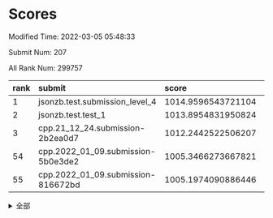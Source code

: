 # Scores

Modified Time: 2022-03-05 05:48:33

Submit Num: 207

All Rank Num: 299757

| rank |               submit               |       score        |       sigma        | pk_num |
| :--- | :--------------------------------- | :----------------- | :----------------- | :----- |
| 1    | jsonzb.test.submission_level_4     | 1014.9596543721104 | 0.8289735738794781 | 5793   |
| 2    | jsonzb.test.test_1                 | 1013.8954831950824 | 0.8240561480398003 | 5792   |
| 3    | cpp.21_12_24.submission-2b2ea0d7   | 1012.2442522506207 | 0.7966589211224192 | 5794   |
| 54   | cpp.2022_01_09.submission-5b0e3de2 | 1005.3466273667821 | 0.7252683390134647 | 5790   |
| 55   | cpp.2022_01_09.submission-816672bd | 1005.1974090886446 | 0.7150051156686232 | 5793   |


<details>
<summary>全部</summary>

| rank |                 submit                 |       score        |       sigma        | pk_num |
| :--- | :------------------------------------- | :----------------- | :----------------- | :----- |
| 1    | jsonzb.test.submission_level_4         | 1014.9596543721104 | 0.8289735738794781 | 5793   |
| 2    | jsonzb.test.test_1                     | 1013.8954831950824 | 0.8240561480398003 | 5792   |
| 3    | cpp.21_12_24.submission-2b2ea0d7       | 1012.2442522506207 | 0.7966589211224192 | 5794   |
| 4    | gobigger.level_3.submission_level_3_10 | 1011.9353969577312 | 0.783225145170946  | 5790   |
| 5    | gobigger.level_3.submission_level_3_44 | 1011.486377809252  | 0.7893857907224325 | 5794   |
| 6    | gobigger.level_3.submission_level_3_26 | 1011.2684644126049 | 0.7652350607567714 | 5791   |
| 7    | gobigger.level_3.submission_level_3_29 | 1011.1854198106121 | 0.7351897496228937 | 5792   |
| 8    | gobigger.level_3.submission_level_3_28 | 1011.1612692451827 | 0.7786079112466835 | 5792   |
| 9    | gobigger.level_3.submission_level_3_35 | 1011.0760311800162 | 0.759068086023567  | 5796   |
| 10   | gobigger.level_3.submission_level_3_1  | 1011.0682811150309 | 0.7929953968198832 | 5790   |
| 11   | gobigger.level_3.submission_level_3_0  | 1010.7549368672306 | 0.7606497958950561 | 5793   |
| 12   | gobigger.level_3.submission_level_3_42 | 1010.6117600081628 | 0.7738330010753224 | 5788   |
| 13   | gobigger.level_3.submission_level_3_9  | 1010.5057315579456 | 0.7455101103903885 | 5789   |
| 14   | gobigger.level_3.submission_level_3_6  | 1010.4742372529145 | 0.7632911809625077 | 5792   |
| 15   | gobigger.level_3.submission_level_3_46 | 1010.4323911318688 | 0.7834887639237229 | 5790   |
| 16   | gobigger.level_3.submission_level_3_8  | 1010.4162713148422 | 0.7808722596572335 | 5793   |
| 17   | gobigger.level_3.submission_level_3_3  | 1010.4039585398039 | 0.755359200724254  | 5793   |
| 18   | gobigger.level_3.submission_level_3_14 | 1010.3261783438114 | 0.7610162763658993 | 5795   |
| 19   | gobigger.level_3.submission_level_3_24 | 1010.3183168500003 | 0.7720171492962101 | 5796   |
| 20   | gobigger.level_3.submission_level_3_5  | 1010.3020971969228 | 0.7631181208868467 | 5794   |
| 21   | gobigger.level_3.submission_level_3_11 | 1010.2468022335795 | 0.7664342386165314 | 5788   |
| 22   | gobigger.level_3.submission_level_3_31 | 1010.229394245969  | 0.7761254281294488 | 5790   |
| 23   | gobigger.level_3.submission_level_3_25 | 1010.1435927570823 | 0.756368112142559  | 5794   |
| 24   | gobigger.level_3.submission_level_3_43 | 1010.1356641579911 | 0.7571536474124394 | 5792   |
| 25   | gobigger.level_3.submission_level_3_4  | 1010.1337421771839 | 0.7539323362236805 | 5796   |
| 26   | gobigger.level_3.submission_level_3_36 | 1010.0601801579271 | 0.7357240605488592 | 5792   |
| 27   | gobigger.level_3.submission_level_3_32 | 1010.0569482350342 | 0.758200955812052  | 5796   |
| 28   | gobigger.level_3.submission_level_3_37 | 1010.0312328166425 | 0.7764561092289994 | 5792   |
| 29   | gobigger.level_3.submission_level_3_23 | 1009.9277658446294 | 0.7589965418180601 | 5797   |
| 30   | gobigger.level_3.submission_level_3_34 | 1009.9088846225582 | 0.7692049798417603 | 5798   |
| 31   | gobigger.level_3.submission_level_3_33 | 1009.8079627646249 | 0.7629810303804765 | 5793   |
| 32   | gobigger.level_3.submission_level_3_2  | 1009.7209332074531 | 0.7783282210056423 | 5795   |
| 33   | gobigger.level_3.submission_level_3_27 | 1009.6915395403279 | 0.7536728549872427 | 5791   |
| 34   | gobigger.level_3.submission_level_3_49 | 1009.6402258827359 | 0.7539564047811721 | 5790   |
| 35   | gobigger.level_3.submission_level_3_39 | 1009.5267732058336 | 0.7509605232199517 | 5792   |
| 36   | gobigger.level_3.submission_level_3_15 | 1009.51335307014   | 0.7486641224796522 | 5794   |
| 37   | gobigger.level_3.submission_level_3_30 | 1009.4676636921096 | 0.7598404059931215 | 5791   |
| 38   | gobigger.level_3.submission_level_3_45 | 1009.436828054769  | 0.7425742519322887 | 5792   |
| 39   | gobigger.level_3.submission_level_3_7  | 1009.3561326984125 | 0.7408091760320522 | 5796   |
| 40   | gobigger.level_3.submission_level_3_16 | 1009.3503968863574 | 0.7526044163632319 | 5795   |
| 41   | gobigger.level_3.submission_level_3_22 | 1009.3317441706066 | 0.7600974064596897 | 5793   |
| 42   | gobigger.level_3.submission_level_3_38 | 1009.3291036054536 | 0.7568891637217918 | 5796   |
| 43   | gobigger.level_3.submission_level_3_48 | 1009.3011458004833 | 0.7520562202795816 | 5796   |
| 44   | gobigger.level_3.submission_level_3_17 | 1009.294624414526  | 0.7517581257509303 | 5791   |
| 45   | gobigger.level_3.submission_level_3_19 | 1009.2189120676604 | 0.7615641826509543 | 5791   |
| 46   | gobigger.level_3.submission_level_3_40 | 1009.205327733381  | 0.7673216503618308 | 5795   |
| 47   | gobigger.level_3.submission_level_3_12 | 1008.9292001946948 | 0.7314151341543828 | 5792   |
| 48   | gobigger.level_3.submission_level_3_20 | 1008.783805507958  | 0.7252726140172499 | 5792   |
| 49   | gobigger.level_3.submission_level_3_47 | 1008.7827817714152 | 0.7333105398381454 | 5794   |
| 50   | gobigger.level_3.submission_level_3_13 | 1008.7273044896153 | 0.7330624559190672 | 5793   |
| 51   | gobigger.level_3.submission_level_3_18 | 1008.2817134709526 | 0.740371019492142  | 5791   |
| 52   | gobigger.level_3.submission_level_3_41 | 1008.2528052475486 | 0.7467153534191749 | 5791   |
| 53   | gobigger.level_3.submission_level_3_21 | 1008.2219306430062 | 0.7544543348512989 | 5797   |
| 54   | cpp.2022_01_09.submission-5b0e3de2     | 1005.3466273667821 | 0.7252683390134647 | 5790   |
| 55   | cpp.2022_01_09.submission-816672bd     | 1005.1974090886446 | 0.7150051156686232 | 5793   |
| 56   | gobigger.level_1.submission_level_1_1  | 1004.9070115330759 | 0.7301051207488962 | 5795   |
| 57   | gobigger.level_1.submission_level_1_47 | 1004.7486213241717 | 0.7179737474310635 | 5794   |
| 58   | gobigger.level_1.submission_level_1_24 | 1004.5274265229135 | 0.7062128281548099 | 5793   |
| 59   | gobigger.level_1.submission_level_1_35 | 1004.3459521346326 | 0.716039711546053  | 5797   |
| 60   | gobigger.level_1.submission_level_1_36 | 1004.3179758146294 | 0.7190982738962983 | 5794   |
| 61   | gobigger.level_1.submission_level_1_38 | 1004.1689266810092 | 0.7150587720678899 | 5791   |
| 62   | gobigger.level_1.submission_level_1_39 | 1004.1550197480029 | 0.7188059133299021 | 5789   |
| 63   | gobigger.level_1.submission_level_1_6  | 1003.9709728734837 | 0.7154094769919106 | 5794   |
| 64   | gobigger.level_1.submission_level_1_32 | 1003.941997757522  | 0.7124935823843016 | 5791   |
| 65   | gobigger.level_1.submission_level_1_43 | 1003.8118223801046 | 0.7168610429520204 | 5794   |
| 66   | gobigger.level_1.submission_level_1_28 | 1003.6566621969653 | 0.7103159426860632 | 5789   |
| 67   | gobigger.level_1.submission_level_1_14 | 1003.6361168179895 | 0.71699343406963   | 5786   |
| 68   | gobigger.level_1.submission_level_1_5  | 1003.5672256349839 | 0.7109869989661773 | 5790   |
| 69   | gobigger.level_1.submission_level_1_10 | 1003.4907236273618 | 0.7129908814740693 | 5794   |
| 70   | gobigger.level_1.submission_level_1_8  | 1003.4618292925938 | 0.7299251311683868 | 5797   |
| 71   | gobigger.level_1.submission_level_1_21 | 1003.4514483389636 | 0.7062221433308209 | 5793   |
| 72   | gobigger.level_1.submission_level_1_42 | 1003.4240016370438 | 0.7089139558476234 | 5796   |
| 73   | gobigger.level_1.submission_level_1_37 | 1003.3895548941744 | 0.7154193052653532 | 5789   |
| 74   | gobigger.level_1.submission_level_1_16 | 1003.3672187766219 | 0.7172385245830071 | 5790   |
| 75   | gobigger.level_1.submission_level_1_44 | 1003.3204973925464 | 0.7241411094939035 | 5789   |
| 76   | gobigger.level_1.submission_level_1_45 | 1003.2815180010882 | 0.7190467827748878 | 5795   |
| 77   | gobigger.level_1.submission_level_1_15 | 1003.2610612984327 | 0.7105969398923738 | 5791   |
| 78   | gobigger.level_1.submission_level_1_12 | 1003.2442242209634 | 0.7033095609117902 | 5793   |
| 79   | gobigger.level_1.submission_level_1_27 | 1003.2366490956077 | 0.7210500805521775 | 5796   |
| 80   | gobigger.level_1.submission_level_1_29 | 1003.1963547249396 | 0.7110987144292805 | 5797   |
| 81   | gobigger.level_1.submission_level_1_49 | 1003.1822032634517 | 0.7124623915770308 | 5790   |
| 82   | gobigger.level_1.submission_level_1_0  | 1003.18014292416   | 0.7129251924515639 | 5785   |
| 83   | gobigger.level_1.submission_level_1_34 | 1003.1706977441693 | 0.7177115997270017 | 5789   |
| 84   | gobigger.level_1.submission_level_1_13 | 1003.0579938867733 | 0.7197841737138343 | 5790   |
| 85   | gobigger.level_1.submission_level_1_33 | 1002.9289141448822 | 0.7198098193364846 | 5794   |
| 86   | gobigger.level_1.submission_level_1_31 | 1002.8819423921873 | 0.7129824745711796 | 5796   |
| 87   | gobigger.level_1.submission_level_1_18 | 1002.8745086083446 | 0.7123778403764761 | 5795   |
| 88   | gobigger.level_1.submission_level_1_2  | 1002.8079424933861 | 0.7115390357180024 | 5790   |
| 89   | gobigger.level_1.submission_level_1_41 | 1002.7699211914812 | 0.7127307047876541 | 5794   |
| 90   | gobigger.level_1.submission_level_1_4  | 1002.7438857952902 | 0.7111325895378724 | 5791   |
| 91   | gobigger.level_1.submission_level_1_40 | 1002.6917024484856 | 0.7011174842509761 | 5789   |
| 92   | gobigger.level_1.submission_level_1_25 | 1002.6725776483324 | 0.7101567865168655 | 5792   |
| 93   | gobigger.level_1.submission_level_1_23 | 1002.6044798736667 | 0.7207801995144016 | 5791   |
| 94   | gobigger.level_1.submission_level_1_30 | 1002.5586834160491 | 0.7124630701733798 | 5795   |
| 95   | gobigger.level_1.submission_level_1_46 | 1002.532973557741  | 0.7018285870376126 | 5796   |
| 96   | gobigger.level_1.submission_level_1_9  | 1002.5191342396702 | 0.7273460389695101 | 5796   |
| 97   | gobigger.level_1.submission_level_1_20 | 1002.496371684453  | 0.7105653010466508 | 5793   |
| 98   | gobigger.level_1.submission_level_1_11 | 1002.3684467236013 | 0.7157812146103896 | 5787   |
| 99   | gobigger.level_1.submission_level_1_19 | 1002.2646441561516 | 0.7112151322019632 | 5795   |
| 100  | gobigger.level_1.submission_level_1_22 | 1002.187610153679  | 0.7148469673385572 | 5785   |
| 101  | gobigger.level_1.submission_level_1_7  | 1002.1759710774371 | 0.7158795083042878 | 5796   |
| 102  | gobigger.level_1.submission_level_1_48 | 1002.1380287332063 | 0.713846185462774  | 5794   |
| 103  | gobigger.level_1.submission_level_1_3  | 1002.0154857393242 | 0.7302658049203452 | 5789   |
| 104  | gobigger.level_1.submission_level_1_26 | 1001.9092896774439 | 0.7073410846196135 | 5792   |
| 105  | gobigger.level_1.submission_level_1_17 | 1001.8742118399703 | 0.7159784558894366 | 5794   |
| 106  | gobigger.random.submission_random_35   | 997.3271062059564  | 0.7051752705926004 | 5795   |
| 107  | gobigger.random.submission_random_29   | 997.1829588923675  | 0.7015223943231885 | 5793   |
| 108  | gobigger.random.submission_random_17   | 997.050373156981   | 0.7114108834055799 | 5787   |
| 109  | gobigger.random.submission_random_32   | 996.9348495240228  | 0.7161663998069449 | 5791   |
| 110  | gobigger.random.submission_random_6    | 996.833621428378   | 0.7172268442628209 | 5788   |
| 111  | gobigger.random.submission_random_14   | 996.7423726246279  | 0.7079986947668325 | 5795   |
| 112  | gobigger.random.submission_random_42   | 996.7359571312454  | 0.7178356713889279 | 5792   |
| 113  | gobigger.random.submission_random_25   | 996.6782857793067  | 0.7206362743896044 | 5793   |
| 114  | gobigger.random.submission_random_41   | 996.6535952284253  | 0.7077200433807721 | 5794   |
| 115  | gobigger.random.submission_random_1    | 996.6364681812918  | 0.7062918066376066 | 5791   |
| 116  | gobigger.random.submission_random_19   | 996.5713563759722  | 0.7054365172440468 | 5795   |
| 117  | gobigger.random.submission_random_15   | 996.5456998184509  | 0.7047555232071901 | 5793   |
| 118  | gobigger.random.submission_random_11   | 996.4752454501531  | 0.707442749411008  | 5791   |
| 119  | gobigger.random.submission_random_10   | 996.4420696841004  | 0.7077817890873884 | 5796   |
| 120  | gobigger.random.submission_random_48   | 996.4246704953066  | 0.7145008682336235 | 5794   |
| 121  | gobigger.random.submission_random_36   | 996.3841250564383  | 0.7085506370497989 | 5792   |
| 122  | gobigger.random.submission_random_43   | 996.3665748213662  | 0.7123120371337641 | 5789   |
| 123  | gobigger.random.submission_random_37   | 996.2570982653773  | 0.7083046377994985 | 5792   |
| 124  | gobigger.random.submission_random_31   | 996.2369227173696  | 0.7117820485778488 | 5791   |
| 125  | gobigger.random.submission_random_28   | 996.1282558542658  | 0.7178562182595951 | 5792   |
| 126  | gobigger.random.submission_random_16   | 996.0904299001298  | 0.7098001513351008 | 5794   |
| 127  | gobigger.random.submission_random_46   | 996.0500534714149  | 0.7189232109209538 | 5793   |
| 128  | gobigger.random.submission_random_20   | 996.0471615076724  | 0.716307386957226  | 5792   |
| 129  | gobigger.random.submission_random_2    | 995.998476046202   | 0.709837069976522  | 5789   |
| 130  | gobigger.random.submission_random_34   | 995.9865343120274  | 0.7149277730283772 | 5795   |
| 131  | gobigger.random.submission_random_13   | 995.9658245882113  | 0.7217930866347548 | 5792   |
| 132  | gobigger.random.submission_random_45   | 995.9512098263978  | 0.7167447620193312 | 5795   |
| 133  | gobigger.random.submission_random_24   | 995.9331806137865  | 0.7053297209624162 | 5789   |
| 134  | gobigger.random.submission_random_0    | 995.908432394909   | 0.7122414376941687 | 5793   |
| 135  | gobigger.random.submission_random_21   | 995.8722654453783  | 0.7122361196757798 | 5796   |
| 136  | gobigger.random.submission_random_27   | 995.8225287987648  | 0.7107821973910404 | 5790   |
| 137  | gobigger.random.submission_random_9    | 995.7320513486557  | 0.7040644342060444 | 5796   |
| 138  | gobigger.random.submission_random_5    | 995.7176643295354  | 0.7135931479113355 | 5788   |
| 139  | gobigger.random.submission_random_3    | 995.7148824760775  | 0.7182464938351846 | 5790   |
| 140  | gobigger.random.submission_random_40   | 995.690593675956   | 0.7227800614253342 | 5790   |
| 141  | gobigger.random.submission_random_8    | 995.6814771550265  | 0.7042690382216534 | 5791   |
| 142  | gobigger.random.submission_random_23   | 995.6556854027349  | 0.7114776232972121 | 5794   |
| 143  | gobigger.random.submission_random_38   | 995.5749806398538  | 0.7085824215362989 | 5793   |
| 144  | gobigger.random.submission_random_4    | 995.3729070259778  | 0.7117311474244367 | 5791   |
| 145  | gobigger.random.submission_random_33   | 995.359154059331   | 0.708248804756403  | 5798   |
| 146  | gobigger.random.submission_random_30   | 995.3391085842759  | 0.7098823216664615 | 5791   |
| 147  | gobigger.random.submission_random_49   | 995.336321900021   | 0.7083136361054181 | 5792   |
| 148  | gobigger.random.submission_random_7    | 995.3324262265747  | 0.7059329142037012 | 5794   |
| 149  | gobigger.random.submission_random_12   | 995.3254652180433  | 0.7094157120869192 | 5793   |
| 150  | gobigger.random.submission_random_22   | 995.3015279200247  | 0.7103723378426542 | 5794   |
| 151  | gobigger.random.submission_random_18   | 995.2940008669257  | 0.706959257400773  | 5786   |
| 152  | gobigger.random.submission_random_39   | 995.2832196185113  | 0.7200309431137537 | 5799   |
| 153  | gobigger.random.submission_random_44   | 995.2598018683328  | 0.7038644847268125 | 5793   |
| 154  | gobigger.random.submission_random_47   | 995.163315642666   | 0.7221207118548468 | 5793   |
| 155  | gobigger.random.submission_random_26   | 994.9533986678489  | 0.717228009375458  | 5792   |
| 156  | gobigger.level_2.submission_level_2_19 | 993.9188231301979  | 0.7329263228389706 | 5788   |
| 157  | gobigger.level_2.submission_level_2_17 | 993.5437310691204  | 0.742456273067687  | 5786   |
| 158  | gobigger.level_2.submission_level_2_25 | 993.4463224134487  | 0.7246635633698207 | 5797   |
| 159  | gobigger.level_2.submission_level_2_40 | 993.3858763049967  | 0.7457553029544474 | 5793   |
| 160  | gobigger.level_2.submission_level_2_23 | 993.2854895998441  | 0.7552149087507776 | 5795   |
| 161  | gobigger.level_2.submission_level_2_24 | 993.2644581833212  | 0.731398861280278  | 5793   |
| 162  | gobigger.level_2.submission_level_2_38 | 993.2112175668576  | 0.7441817736604192 | 5794   |
| 163  | gobigger.level_2.submission_level_2_1  | 993.1137998775461  | 0.7425303415006368 | 5794   |
| 164  | gobigger.level_2.submission_level_2_27 | 993.1070069124843  | 0.7435539988065009 | 5792   |
| 165  | gobigger.level_2.submission_level_2_48 | 992.9744441862862  | 0.7344396837169634 | 5791   |
| 166  | gobigger.level_2.submission_level_2_6  | 992.9222203611768  | 0.7367287426775806 | 5788   |
| 167  | gobigger.level_2.submission_level_2_7  | 992.8518837798638  | 0.7353570573077529 | 5793   |
| 168  | gobigger.level_2.submission_level_2_18 | 992.8139735335022  | 0.7166856072393237 | 5793   |
| 169  | gobigger.level_2.submission_level_2_30 | 992.797694542989   | 0.725456452282716  | 5793   |
| 170  | gobigger.level_2.submission_level_2_49 | 992.7602064508756  | 0.7327137687632012 | 5793   |
| 171  | gobigger.level_2.submission_level_2_21 | 992.7508033601944  | 0.7402660434899013 | 5792   |
| 172  | gobigger.level_2.submission_level_2_33 | 992.7296088988854  | 0.7437573178103976 | 5794   |
| 173  | gobigger.level_2.submission_level_2_11 | 992.6498604611783  | 0.7215407874357329 | 5791   |
| 174  | gobigger.level_2.submission_level_2_43 | 992.5737729127671  | 0.7331538914376812 | 5792   |
| 175  | gobigger.level_2.submission_level_2_8  | 992.5539674628917  | 0.7361765294132778 | 5792   |
| 176  | gobigger.level_2.submission_level_2_0  | 992.5053247416196  | 0.7506421707381915 | 5791   |
| 177  | gobigger.level_2.submission_level_2_28 | 992.4966180377911  | 0.7256589097844997 | 5791   |
| 178  | gobigger.level_2.submission_level_2_14 | 992.4941623628357  | 0.7546141372888259 | 5790   |
| 179  | gobigger.level_2.submission_level_2_20 | 992.4915302743153  | 0.7261273822605567 | 5788   |
| 180  | gobigger.level_2.submission_level_2_22 | 992.4186678541828  | 0.7393666022845542 | 5794   |
| 181  | gobigger.level_2.submission_level_2_12 | 992.3856972003042  | 0.7499082389784812 | 5798   |
| 182  | gobigger.level_2.submission_level_2_44 | 992.2738703305068  | 0.7604645145848725 | 5794   |
| 183  | gobigger.level_2.submission_level_2_32 | 992.1772467074437  | 0.7385808508457814 | 5793   |
| 184  | gobigger.level_2.submission_level_2_45 | 992.1123170152248  | 0.7415368852421036 | 5792   |
| 185  | gobigger.level_2.submission_level_2_2  | 992.071864646999   | 0.7486974981121692 | 5791   |
| 186  | gobigger.level_2.submission_level_2_29 | 992.005272505253   | 0.7531103688158748 | 5798   |
| 187  | gobigger.level_2.submission_level_2_34 | 991.9887943713628  | 0.74986932995168   | 5794   |
| 188  | gobigger.level_2.submission_level_2_35 | 991.9300744569355  | 0.7441318801571338 | 5788   |
| 189  | gobigger.level_2.submission_level_2_39 | 991.8306683834332  | 0.7368604258778981 | 5788   |
| 190  | gobigger.level_2.submission_level_2_31 | 991.7918178807245  | 0.7407078689072846 | 5791   |
| 191  | gobigger.level_2.submission_level_2_10 | 991.7652190979531  | 0.758727041199321  | 5789   |
| 192  | gobigger.level_2.submission_level_2_9  | 991.5700155343185  | 0.7445411437035679 | 5797   |
| 193  | gobigger.level_2.submission_level_2_41 | 991.4518615622897  | 0.7424643000851987 | 5794   |
| 194  | gobigger.level_2.submission_level_2_15 | 991.4314132899791  | 0.7642396271140605 | 5791   |
| 195  | gobigger.level_2.submission_level_2_3  | 991.2512153017664  | 0.778608696201494  | 5791   |
| 196  | gobigger.level_2.submission_level_2_16 | 991.204314857342   | 0.7547309947060001 | 5794   |
| 197  | gobigger.level_2.submission_level_2_4  | 991.0686699639466  | 0.7673636673769575 | 5791   |
| 198  | gobigger.level_2.submission_level_2_42 | 991.0069963663734  | 0.7593053125891657 | 5791   |
| 199  | gobigger.level_2.submission_level_2_5  | 990.7673735198439  | 0.7819883875672379 | 5794   |
| 200  | gobigger.level_2.submission_level_2_36 | 990.546257327885   | 0.769532518963943  | 5794   |
| 201  | gobigger.level_2.submission_level_2_47 | 990.5375116251522  | 0.7656727236900613 | 5793   |
| 202  | gobigger.level_2.submission_level_2_37 | 990.5281254617121  | 0.7720328988913889 | 5788   |
| 203  | gobigger.level_2.submission_level_2_13 | 990.1230828085821  | 0.7716234539542167 | 5793   |
| 204  | gobigger.level_2.submission_level_2_26 | 990.1075993436518  | 0.7745499259104563 | 5789   |
| 205  | gobigger.level_2.submission_level_2_46 | 990.0832224685138  | 0.7578389245703181 | 5789   |
| 206  | gobigger.none.submission_none_0        | 978.6744937856505  | 1.2079026285087173 | 5794   |
| 207  | gobigger.none.submission_none_1        | 975.2536050565511  | 1.5704853212074412 | 5793   |

</details>